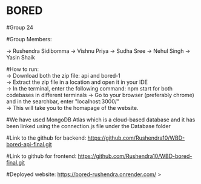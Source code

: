 # BORED

#Group 24

#Group Members:

-> Rushendra Sidibomma
-> Vishnu Priya
-> Sudha Sree
-> Nehul Singh
-> Yasin Shaik

#How to run:  
-> Download both the zip file: api and bored-1  
-> Extract the zip file in a location and open it in your IDE  
-> In the terminal, enter the following command: npm start for both codebases in different terminals
-> Go to your browser (preferably chrome) and in the searchbar, enter "localhost:3000/"  
-> This will take you to the homapage of the website.  


#We have used MongoDB Atlas which is a cloud-based database and it has been linked using the connection.js file under the Database folder

#Link to the github for backend: https://github.com/Rushendra10/WBD-bored-api-final.git
>
#Link to github for frontend: https://github.com/Rushendra10/WBD-bored-final.git
>
#Deployed website: https://bored-rushendra.onrender.com/ >
